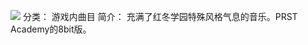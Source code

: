 ![](//static.kivo.wiki/images/music/cover/0ufFE86bzNmUU6l5qa2H9Np6WPzX2CCP.jpg)
分类： 游戏内曲目
简介：
充满了红冬学园特殊风格气息的音乐。PRST Academy的8bit版。

